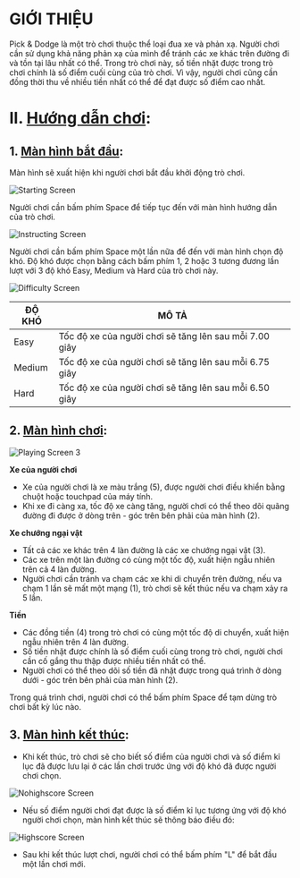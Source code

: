 # GIỚI THIỆU

Pick & Dodge là một trò chơi thuộc thể loại đua xe và phản xạ. Người chơi cần sử dụng khả năng phản xạ của mình để tránh các xe khác trên đường đi và tồn tại lâu nhất có thể. Trong trò chơi này, số tiền nhặt được trong trò chơi chính là số điểm cuối cùng của trò chơi. Vì vậy, người chơi cũng cần đồng thời thu về nhiều tiền nhất có thể để đạt được số điểm cao nhất.

# II. <ins>Hướng dẫn chơi</ins>:

## 1. <ins>Màn hình bắt đầu</ins>:

Màn hình sẽ xuất hiện khi người chơi bắt đầu khởi động trò chơi.

<img title="" src="readme_assets/starting_screen.png" alt="Starting Screen" data-align="left">

Người chơi cần bấm phím Space để tiếp tục đến với màn hình hướng dẫn của trò chơi.

<img title="" src="readme_assets/instructing_screen.png" alt="Instructing Screen" data-align="left">

Người chơi cần bấm phím Space một lần nữa để đến với màn hình chọn độ khó. Độ khó được chọn bằng cách bấm phím 1, 2 hoặc 3 tương đương lần lượt với 3 độ khó Easy, Medium và Hard của trò chơi này.

<img title="" src="readme_assets/difficulty_screen.png" alt="Difficulty Screen" data-align="left">

| ĐỘ KHÓ | MÔ TẢ                                                  |
| ------ | ------------------------------------------------------ |
| Easy   | Tốc độ xe của người chơi sẽ tăng lên sau mỗi 7.00 giây |
| Medium | Tốc độ xe của người chơi sẽ tăng lên sau mỗi 6.75 giây |
| Hard   | Tốc độ xe của người chơi sẽ tăng lên sau mỗi 6.50 giây |

## 2. <ins>Màn hình chơi</ins>:

<img title="" src="readme_assets/playing_screen_3.png" alt="Playing Screen 3" data-align="left">

**Xe của người chơi**

- Xe của người chơi là xe màu trắng (5), được người chơi điều khiển bằng chuột hoặc touchpad của máy tính.
- Khi xe đi càng xa, tốc độ xe càng tăng, người chơi có thể theo dõi quãng đường đi được ở dòng trên - góc trên bên phải của màn hình (2).

**Xe chướng ngại vật**

- Tất cả các xe khác trên 4 làn đường là các xe chướng ngại vật (3).
- Các xe trên một làn đường có cùng một tốc độ, xuất hiện ngẫu nhiên trên cả 4 làn đường.
- Người chơi cần tránh va chạm các xe khi di chuyển trên đường, nếu va chạm 1 lần sẽ mất một mạng (1), trò chơi sẽ kết thúc nếu va chạm xảy ra 5 lần.

**Tiền**

- Các đồng tiền (4) trong trò chơi có cùng một tốc độ di chuyển, xuất hiện ngẫu nhiên trên 4 làn đường.
- Số tiền nhặt được chính là số điểm cuối cùng trong trò chơi, người chơi cần cố gắng thu thập được nhiều tiền nhất có thể.
- Người chơi có thể theo dõi số tiền đã nhặt được trong quá trình ở dòng dưới - góc trên bên phải của màn hình (2).

Trong quá trình chơi, người chơi có thể bấm phím Space để tạm dừng trò chơi bất kỳ lúc nào.

## 3. <ins>Màn hình kết thúc</ins>:

- Khi kết thúc, trò chơi sẽ cho biết số điểm của người chơi và số điểm kỉ lục đã được lưu lại ở các lần chơi trước ứng với độ khó đã được người chơi chọn.

<img title="" src="readme_assets/no_highscore.png" alt="Nohighscore Screen" data-align="left">

- Nếu số điểm người chơi đạt được là số điểm kỉ lục tương ứng với độ khó người chơi chọn, màn hình kết thúc sẽ thông báo điều đó:

<img title="" src="readme_assets/highscore.png" alt="Highscore Screen" data-align="left">

- Sau khi kết thúc lượt chơi, người chơi có thể bấm phím "L" để bắt đầu một lần chơi mới.
